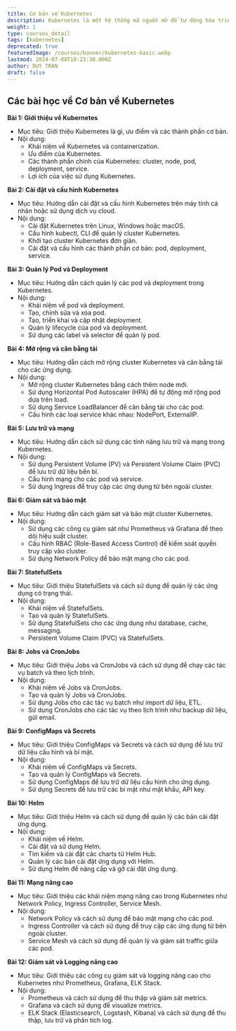 ```yaml
---
title: Cơ bản về Kubernetes
description: Kubernetes là một hệ thống mã nguồn mở để tự động hóa triển khai, quản lý và mở rộng các ứng dụng chứa. Trong khóa học này, chúng ta sẽ tìm hiểu về cách cài đặt và cấu hình Kubernetes, cũng như cách triển khai ứng dụng trên Kubernetes.
weight: 1
type: courses_detail
tags: [kubernetes]
deprecated: true
featuredImage: /courses/banner/kubernetes-basic.webp
lastmod: 2024-07-08T19:23:30.000Z
author: DUY TRAN
draft: false
---
```


## Các bài học về Cơ bản về Kubernetes

**Bài 1: Giới thiệu về Kubernetes**

-   Mục tiêu: Giới thiệu Kubernetes là gì, ưu điểm và các thành phần cơ bản.
-   Nội dung:
    -   Khái niệm về Kubernetes và containerization.
    -   Ưu điểm của Kubernetes.
    -   Các thành phần chính của Kubernetes: cluster, node, pod, deployment, service.
    -   Lợi ích của việc sử dụng Kubernetes.

**Bài 2: Cài đặt và cấu hình Kubernetes**

-   Mục tiêu: Hướng dẫn cài đặt và cấu hình Kubernetes trên máy tính cá nhân hoặc sử dụng dịch vụ cloud.
-   Nội dung:
    -   Cài đặt Kubernetes trên Linux, Windows hoặc macOS.
    -   Cấu hình kubectl, CLI để quản lý cluster Kubernetes.
    -   Khởi tạo cluster Kubernetes đơn giản.
    -   Cài đặt và cấu hình các thành phần cơ bản: pod, deployment, service.

**Bài 3: Quản lý Pod và Deployment**

-   Mục tiêu: Hướng dẫn cách quản lý các pod và deployment trong Kubernetes.
-   Nội dung:
    -   Khái niệm về pod và deployment.
    -   Tạo, chỉnh sửa và xóa pod.
    -   Tạo, triển khai và cập nhật deployment.
    -   Quản lý lifecycle của pod và deployment.
    -   Sử dụng các label và selector để quản lý pod.

**Bài 4: Mở rộng và cân bằng tải**

-   Mục tiêu: Hướng dẫn cách mở rộng cluster Kubernetes và cân bằng tải cho các ứng dụng.
-   Nội dung:
    -   Mở rộng cluster Kubernetes bằng cách thêm node mới.
    -   Sử dụng Horizontal Pod Autoscaler (HPA) để tự động mở rộng pod dựa trên load.
    -   Sử dụng Service LoadBalancer để cân bằng tải cho các pod.
    -   Cấu hình các loại service khác nhau: NodePort, ExternalIP.

**Bài 5: Lưu trữ và mạng**

-   Mục tiêu: Hướng dẫn cách sử dụng các tính năng lưu trữ và mạng trong Kubernetes.
-   Nội dung:
    -   Sử dụng Persistent Volume (PV) và Persistent Volume Claim (PVC) để lưu trữ dữ liệu bền bỉ.
    -   Cấu hình mạng cho các pod và service.
    -   Sử dụng Ingress để truy cập các ứng dụng từ bên ngoài cluster.

**Bài 6: Giám sát và bảo mật**

-   Mục tiêu: Hướng dẫn cách giám sát và bảo mật cluster Kubernetes.
-   Nội dung:
    -   Sử dụng các công cụ giám sát như Prometheus và Grafana để theo dõi hiệu suất cluster.
    -   Cấu hình RBAC (Role-Based Access Control) để kiểm soát quyền truy cập vào cluster.
    -   Sử dụng Network Policy để bảo mật mạng cho các pod.

**Bài 7: StatefulSets**

-   Mục tiêu: Giới thiệu StatefulSets và cách sử dụng để quản lý các ứng dụng có trạng thái.
-   Nội dung:
    -   Khái niệm về StatefulSets.
    -   Tạo và quản lý StatefulSets.
    -   Sử dụng StatefulSets cho các ứng dụng như database, cache, messaging.
    -   Persistent Volume Claim (PVC) và StatefulSets.

**Bài 8: Jobs và CronJobs**

-   Mục tiêu: Giới thiệu Jobs và CronJobs và cách sử dụng để chạy các tác vụ batch và theo lịch trình.
-   Nội dung:
    -   Khái niệm về Jobs và CronJobs.
    -   Tạo và quản lý Jobs và CronJobs.
    -   Sử dụng Jobs cho các tác vụ batch như import dữ liệu, ETL.
    -   Sử dụng CronJobs cho các tác vụ theo lịch trình như backup dữ liệu, gửi email.

**Bài 9: ConfigMaps và Secrets**

-   Mục tiêu: Giới thiệu ConfigMaps và Secrets và cách sử dụng để lưu trữ dữ liệu cấu hình và bí mật.
-   Nội dung:
    -   Khái niệm về ConfigMaps và Secrets.
    -   Tạo và quản lý ConfigMaps và Secrets.
    -   Sử dụng ConfigMaps để lưu trữ dữ liệu cấu hình cho ứng dụng.
    -   Sử dụng Secrets để lưu trữ các bí mật như mật khẩu, API key.

**Bài 10: Helm**

-   Mục tiêu: Giới thiệu Helm và cách sử dụng để quản lý các bản cài đặt ứng dụng.
-   Nội dung:
    -   Khái niệm về Helm.
    -   Cài đặt và sử dụng Helm.
    -   Tìm kiếm và cài đặt các charts từ Helm Hub.
    -   Quản lý các bản cài đặt ứng dụng với Helm.
    -   Sử dụng Helm để nâng cấp và gỡ cài đặt ứng dụng.

**Bài 11: Mạng nâng cao**

-   Mục tiêu: Giới thiệu các khái niệm mạng nâng cao trong Kubernetes như Network Policy, Ingress Controller, Service Mesh.
-   Nội dung:
    -   Network Policy và cách sử dụng để bảo mật mạng cho các pod.
    -   Ingress Controller và cách sử dụng để truy cập các ứng dụng từ bên ngoài cluster.
    -   Service Mesh và cách sử dụng để quản lý và giám sát traffic giữa các pod.

**Bài 12: Giám sát và Logging nâng cao**

-   Mục tiêu: Giới thiệu các công cụ giám sát và logging nâng cao cho Kubernetes như Prometheus, Grafana, ELK Stack.
-   Nội dung:
    -   Prometheus và cách sử dụng để thu thập và giám sát metrics.
    -   Grafana và cách sử dụng để visualize metrics.
    -   ELK Stack (Elasticsearch, Logstash, Kibana) và cách sử dụng để thu thập, lưu trữ và phân tích log.
